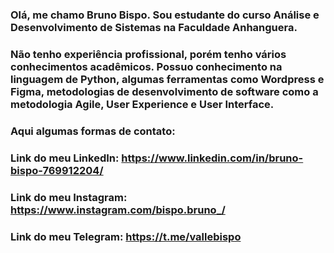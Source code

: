 ###  Olá, me chamo Bruno Bispo. Sou estudante do curso Análise e Desenvolvimento de Sistemas na Faculdade Anhanguera. 
###  Não tenho experiência profissional, porém tenho vários conhecimentos acadêmicos. Possuo conhecimento na linguagem de Python, algumas ferramentas como Wordpress e Figma, metodologias de desenvolvimento de software como a metodologia Agile, User Experience e User Interface.

### Aqui algumas formas de contato:

### Link do meu LinkedIn: https://www.linkedin.com/in/bruno-bispo-769912204/
### Link do meu Instagram: https://www.instagram.com/bispo.bruno_/
### Link do meu Telegram: https://t.me/vallebispo
